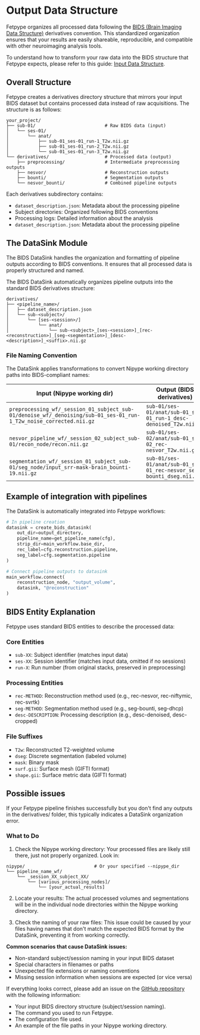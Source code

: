 # Output Data Structure

Fetpype organizes all processed data following the [BIDS (Brain Imaging Data Structure)](https://bids.neuroimaging.io/index.html) derivatives convention. This standardized organization ensures that your results are easily shareable, reproducible, and compatible with other neuroimaging analysis tools.

To understand how to transform your raw data into the BIDS structure that Fetpype expects, please refer to this guide: [Input Data Structure](input_data.md).

## Overall Structure

Fetpype creates a derivatives directory structure that mirrors your input BIDS dataset but contains processed data instead of raw acquisitions. The structure is as follows:

```
your_project/
├── sub-01/                          # Raw BIDS data (input)
│   └── ses-01/
│       └── anat/
│           ├── sub-01_ses-01_run-1_T2w.nii.gz
│           ├── sub-01_ses-01_run-2_T2w.nii.gz
│           └── sub-01_ses-01_run-3_T2w.nii.gz
└── derivatives/                     # Processed data (output)
    ├── preprocessing/               # Intermediate preprocessing outputs
    ├── nesvor/                      # Reconstruction outputs  
    ├── bounti/                      # Segmentation outputs
    └── nesvor_bounti/               # Combined pipeline outputs
```

Each derivatives subdirectory contains:

- `dataset_description.json`: Metadata about the processing pipeline
- Subject directories: Organized following BIDS conventions
- Processing logs: Detailed information about the analysis
- `dataset_description.json`: Metadata about the processing pipeline


## The DataSink Module

The BIDS DataSink handles the organization and formatting of pipeline outputs according to BIDS conventions. It ensures that all processed data is properly structured and named.

The BIDS DataSink automatically organizes pipeline outputs into the standard BIDS derivatives structure:

```
derivatives/
├── <pipeline_name>/
│   ├── dataset_description.json
│   └── sub-<subject>/
│       └── [ses-<session>/]
│           └── anat/
│               └── sub-<subject>_[ses-<session>]_[rec-<reconstruction>]_[seg-<segmentation>]_[desc-<description>]_<suffix>.nii.gz
```

### File Naming Convention

The DataSink applies transformations to convert Nipype working directory paths into BIDS-compliant names:

| Input (Nipype working dir) | Output (BIDS derivatives) |
|----------------------------|---------------------------|
| `preprocessing_wf/_session_01_subject_sub-01/denoise_wf/_denoising/sub-01_ses-01_run-1_T2w_noise_corrected.nii.gz` | `sub-01/ses-01/anat/sub-01_ses-01_run-1_desc-denoised_T2w.nii.gz` |
| `nesvor_pipeline_wf/_session_02_subject_sub-01/recon_node/recon.nii.gz` | `sub-01/ses-02/anat/sub-01_ses-02_rec-nesvor_T2w.nii.gz` |
| `segmentation_wf/_session_01_subject_sub-01/seg_node/input_srr-mask-brain_bounti-19.nii.gz` | `sub-01/ses-01/anat/sub-01_ses-01_rec-nesvor_seg-bounti_dseg.nii.gz` |


## Example of integration with pipelines

The DataSink is automatically integrated into Fetpype workflows:

```python
# In pipeline creation
datasink = create_bids_datasink(
    out_dir=output_directory,
    pipeline_name=get_pipeline_name(cfg),
    strip_dir=main_workflow.base_dir,
    rec_label=cfg.reconstruction.pipeline,
    seg_label=cfg.segmentation.pipeline
)

# Connect pipeline outputs to datasink
main_workflow.connect(
    reconstruction_node, "output_volume", 
    datasink, "@reconstruction"
)
```

## BIDS Entity Explanation
Fetpype uses standard BIDS entities to describe the processed data:

### Core Entities

- `sub-XX`: Subject identifier (matches input data)
- `ses-XX`: Session identifier (matches input data, omitted if no sessions)
- `run-X`: Run number (from original stacks, preserved in preprocessing)

### Processing Entities

- `rec-METHOD`: Reconstruction method used (e.g., rec-nesvor, rec-niftymic, rec-svrtk)
- `seg-METHOD`: Segmentation method used (e.g., seg-bounti, seg-dhcp)
- `desc-DESCRIPTION`: Processing description (e.g., desc-denoised, desc-cropped)

### File Suffixes

- `T2w`: Reconstructed T2-weighted volume
- `dseg`: Discrete segmentation (labeled volume)
- `mask`: Binary mask
- `surf.gii`: Surface mesh (GIFTI format)
- `shape.gii`: Surface metric data (GIFTI format)


## Possible issues
If your Fetpype pipeline finishes successfully but you don't find any outputs in the derivatives/ folder, this typically indicates a DataSink organization error.

### What to Do

1. Check the Nipype working directory: Your processed files are likely still there, just not properly organized. Look in:

```
nipype/                          # Or your specified --nipype_dir
└── pipeline_name_wf/
    └── _session_XX_subject_XX/
        └── [various_processing_nodes]/
            └── [your_actual_results]
```

2. Locate your results: The actual processed volumes and segmentations will be in the individual node directories within the Nipype working directory.

3. Check the naming of your raw files: This issue could be caused by your files having names that don't match the expected BIDS format by the DataSink, preventing it from working correctly. 

**Common scenarios that cause DataSink issues:**

- Non-standard subject/session naming in your input BIDS dataset
- Special characters in filenames or paths
- Unexpected file extensions or naming conventions
- Missing session information when sessions are expected (or vice versa)

If everything looks correct, please add an issue on the [GitHub repository](https://github.com/fetpype/fetpype/issues) with the following information:

- Your input BIDS directory structure (subject/session naming).
- The command you used to run Fetpype.
- The configuration file used.
- An example of the file paths in your Nipype working directory.